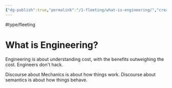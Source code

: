 ```yaml
---
{"dg-publish":true,"permalink":"/1-fleeting/what-is-engineering/","created":"2023-08-03T05:06:36.077-06:00","updated":"2023-08-18T04:11:14.487-06:00"}
---
```


#type/fleeting

# What is Engineering?

Engineering is about understanding cost, with the benefits outweighing the cost.
Engineers don't hack.

Discourse about Mechanics is about how things work.
Discourse about semantics is about how things behave.